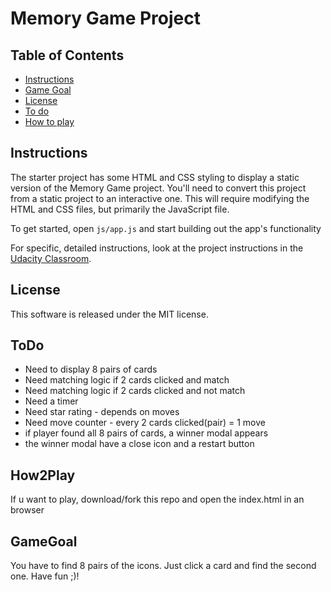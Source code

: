 # Memory Game Project

## Table of Contents

* [Instructions](#instructions)
* [Game Goal](#gamegoal)
* [License](#license)
* [To do](#todo)
* [How to play](#how2play)


## Instructions

The starter project has some HTML and CSS styling to display a static version of the Memory Game project. You'll need to convert this project from a static project to an interactive one. This will require modifying the HTML and CSS files, but primarily the JavaScript file.

To get started, open `js/app.js` and start building out the app's functionality

For specific, detailed instructions, look at the project instructions in the [Udacity Classroom](https://classroom.udacity.com/me).

## License
This software is released under the MIT license.

## ToDo
- Need to display 8 pairs of cards
- Need matching logic if 2 cards clicked and match
- Need matching logic if 2 cards clicked and not match
- Need a timer
- Need star rating - depends on moves
- Need move counter - every 2 cards clicked(pair) = 1 move
- if player found all 8 pairs of cards, a winner modal appears
- the winner modal have a close icon and a restart button

## How2Play
If u want to play, download/fork this repo and open the index.html in an browser

## GameGoal
You have to find 8 pairs of the icons. Just click a card and find the second one.
Have fun ;)!
